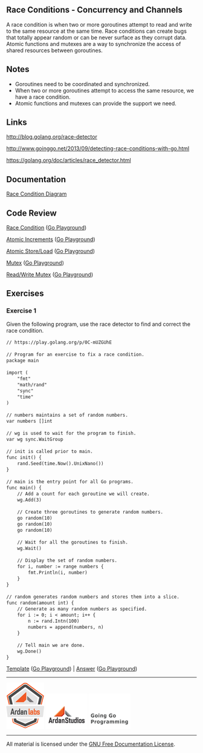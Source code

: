 ## Race Conditions - Concurrency and Channels

A race condition is when two or more goroutines attempt to read and write to the same resource at the same time. Race conditions can create bugs that totally appear random or can be never surface as they corrupt data. Atomic functions and mutexes are a way to synchronize the access of shared resources between goroutines.

## Notes

* Goroutines need to be coordinated and synchronized.
* When two or more goroutines attempt to access the same resource, we have a race condition.
* Atomic functions and mutexes can provide the support we need.

## Links

http://blog.golang.org/race-detector

http://www.goinggo.net/2013/09/detecting-race-conditions-with-go.html

https://golang.org/doc/articles/race_detector.html

## Documentation

[Race Condition Diagram](documentation/race_condition.md)

## Code Review

[Race Condition](example1/example1.go) ([Go Playground](https://play.golang.org/p/tGPRhCN4h1))

[Atomic Increments](example2/example2.go) ([Go Playground](https://play.golang.org/p/OoYbpJToZ8))

[Atomic Store/Load](example3/example3.go) ([Go Playground](https://play.golang.org/p/blXRQXlH8Z))

[Mutex](example4/example4.go) ([Go Playground](https://play.golang.org/p/vLjXglnDbZ))

[Read/Write Mutex](example5/example5.go) ([Go Playground](https://play.golang.org/p/jVPu5BFuPT))

## Exercises

### Exercise 1
Given the following program, use the race detector to find and correct the race condition.

	// https://play.golang.org/p/0C-mUZGUhE

	// Program for an exercise to fix a race condition.
	package main

	import (
		"fmt"
		"math/rand"
		"sync"
		"time"
	)

	// numbers maintains a set of random numbers.
	var numbers []int

	// wg is used to wait for the program to finish.
	var wg sync.WaitGroup

	// init is called prior to main.
	func init() {
		rand.Seed(time.Now().UnixNano())
	}

	// main is the entry point for all Go programs.
	func main() {
		// Add a count for each goroutine we will create.
		wg.Add(3)

		// Create three goroutines to generate random numbers.
		go random(10)
		go random(10)
		go random(10)

		// Wait for all the goroutines to finish.
		wg.Wait()

		// Display the set of random numbers.
		for i, number := range numbers {
			fmt.Println(i, number)
		}
	}

	// random generates random numbers and stores them into a slice.
	func random(amount int) {
		// Generate as many random numbers as specified.
		for i := 0; i < amount; i++ {
			n := rand.Intn(100)
			numbers = append(numbers, n)
		}

		// Tell main we are done.
	    wg.Done()
	}

[Template](exercises/template1/template1.go) ([Go Playground](https://play.golang.org/p/yBFA-MDcMw)) | 
[Answer](exercises/exercise1/exercise1.go) ([Go Playground](https://play.golang.org/p/wFTNvVoBpz))

___
[![Ardan Labs](../../00-slides/images/ggt_logo.png)](http://www.ardanlabs.com)
[![Ardan Studios](../../00-slides/images/ardan_logo.png)](http://www.ardanstudios.com)
[![GoingGo Blog](../../00-slides/images/ggb_logo.png)](http://www.goinggo.net)
___
All material is licensed under the [GNU Free Documentation License](https://github.com/ArdanStudios/gotraining/blob/master/LICENSE).
